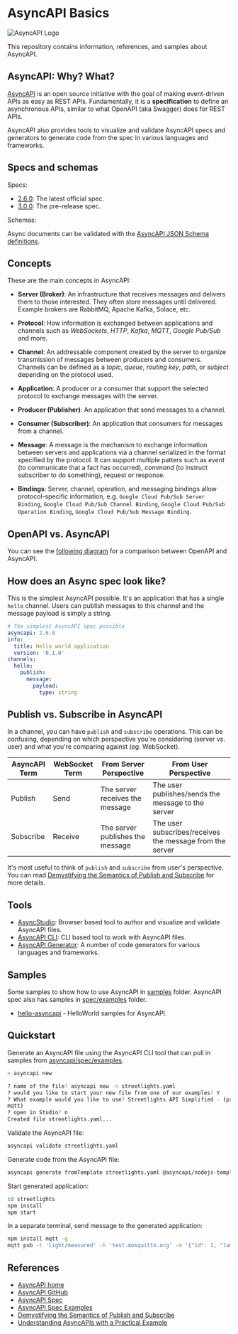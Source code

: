 # AsyncAPI Basics

![AsyncAPI Logo](https://avatars.githubusercontent.com/u/16401334?s=200&v=4)

This repository contains information, references, and samples about AsyncAPI.

## AsyncAPI: Why? What?

[AsyncAPI](https://www.asyncapi.com/) is an open source initiative with the goal
of making event-driven APIs as easy as REST APIs. Fundamentally, it is a
**specification** to define an asynchronous APIs, similar to what OpenAPI (aka
Swagger) does for REST APIs.

AsyncAPI also provides tools to visualize and validate AsyncAPI specs and
generators to generate code from the spec in various languages and frameworks.

## Specs and schemas

Specs:

* [2.6.0](https://www.asyncapi.com/docs/reference/specification/v2.6.0): The
  latest official spec.
* [3.0.0](https://www.asyncapi.com/docs/reference/specification/v3.0.0-next-major-spec.10):
  The pre-release spec.

Schemas:

Async documents can be validated with the [AsyncAPI JSON Schema definitions](https://github.com/asyncapi/spec-json-schemas/tree/master/schemas).

## Concepts

These are the main concepts in AsyncAPI:

* **Server (Broker)**: An infrastructure that receives messages and delivers them
to those interested. They often store messages until delivered. Example brokers
are RabbitMQ, Apache Kafka, Solace, etc.

* **Protocol**: How information is exchanged between applications and channels
  such as *WebSockets*, *HTTP*, *Kafka*, *MQTT*, *Google Pub/Sub* and more.

* **Channel**: An addressable component created by the server to organize
  transmission of messages between producers and consumers. Channels can be
  defined as a *topic*, *queue*, *routing key*, *path*, or *subject* depending
  on the protocol used.

* **Application**: A producer or a consumer that support the selected protocol
  to exchange messages with the server.

* **Producer (Publisher)**: An application that send messages to a channel.

* **Consumer (Subscriber)**: An application that consumers for messages from a
  channel.

* **Message**: A message is the mechanism to exchange information between
  servers and applications via a channel serialized in the format specified by
  the protocol. It can support multiple patters such as *event* (to communicate
  that a fact has occurred), *command* (to instruct subscriber to do something),
  request or response.

* **Bindings**: Server, channel, operation, and messaging bindings allow
  protocol-specific information, e.g. `Google Cloud Pub/Sub Server Binding`,
  `Google Cloud Pub/Sub Channel Binding`, `Google Cloud Pub/Sub Operation
  Binding`, `Google Cloud Pub/Sub Message Binding`.

## OpenAPI vs. AsyncAPI

You can see the [following
diagram](https://www.asyncapi.com/docs/tutorials/getting-started/coming-from-openapi)
for a comparison between OpenAPI and AsyncAPI.

## How does an Async spec look like?

This is the simplest AsyncAPI possible. It's an application that has a single
`hello` channel. Users can publish messages to this channel and the message
payload is simply a string.

```yaml
# The simplest AsyncAPI spec possible
asyncapi: 2.6.0
info:
  title: Hello world application
  version: '0.1.0'
channels:
  hello:
    publish:
      message:
        payload:
          type: string
```

## Publish vs. Subscribe in AsyncAPI

In a channel, you can have `publish` and `subscribe` operations. This can be
confusing, depending on which perspective you're considering (server vs. user)
and what you're comparing against (eg. WebSocket).

| AsyncAPI Term | WebSocket Term | From Server Perspective | From User Perspective |
| --- | --- | --- | --- |
| Publish | Send | The server receives the message | The user publishes/sends the message to the server |
| Subscribe | Receive | The server publishes the message | The user subscribes/receives the message from the server |

It's most useful to think of `publish` and `subscribe` from user's perspective. You can read [Demystifying the Semantics of Publish and
Subscribe](https://www.asyncapi.com/blog/publish-subscribe-semantics) for more
details.

## Tools

* [AsyncStudio](https://studio.asyncapi.com/): Browser based tool to author and
  visualize and validate AsyncAPI files.
* [AsyncAPI CLI](https://github.com/asyncapi/cli): CLI based tool to work with
  AsyncAPI files.
* [AsyncAPI Generator](https://github.com/asyncapi/generator): A number of code
  generators for various languages and frameworks.

## Samples

Some samples to show how to use AsyncAPI in [samples](./samples/) folder.
AsyncAPI spec also has samples in [spec/examples](https://github.com/asyncapi/spec/tree/master/examples) folder.

* [hello-asyncapi](samples/hello-asyncapi) - HelloWorld samples for AsyncAPI.

## Quickstart

Generate an AsyncAPI file using the AsyncAPI CLI tool that can pull in samples
from [asyncapi/spec/examples](https://github.com/asyncapi/spec/tree/master/examples).

```sh
> asyncapi new

? name of the file? asyncapi new -n streetlights.yaml
? would you like to start your new file from one of our examples? Y
? What example would you like to use? Streetlights API Simplified - (protocols:
mqtt)
? open in Studio? n
Created file streetlights.yaml...
```

Validate the AsyncAPI file:

```sh
asyncapi validate streetlights.yaml
```

Generate code from the AsyncAPI file:

```sh
asyncapi generate fromTemplate streetlights.yaml @asyncapi/nodejs-template -o streetlights -p server=mosquitto
```

Start generated application:

```sh
cd streetlights
npm install
npm start
```

In a separate terminal, send message to the generated application:

```sh
npm install mqtt -g
mqtt pub -t 'light/measured' -h 'test.mosquitto.org' -m '{"id": 1, "lumens": 3, "sentAt": "2017-06-07T12:34:32.000Z"}'
```

## References

* [AsyncAPI home](https://www.asyncapi.com/)
* [AsyncAPI GitHub](https://github.com/asyncapi)
* [AsyncAPI Spec](https://www.asyncapi.com/docs/reference)
* [AsyncAPI Spec Examples](https://github.com/asyncapi/spec/tree/master/examples)
* [Demystifying the Semantics of Publish and Subscribe](https://www.asyncapi.com/blog/publish-subscribe-semantics)
* [Understanding AsyncAPIs with a Practical Example](https://medium.com/event-driven-utopia/understanding-asyncapis-with-a-practical-example-ee2b4be221d8)